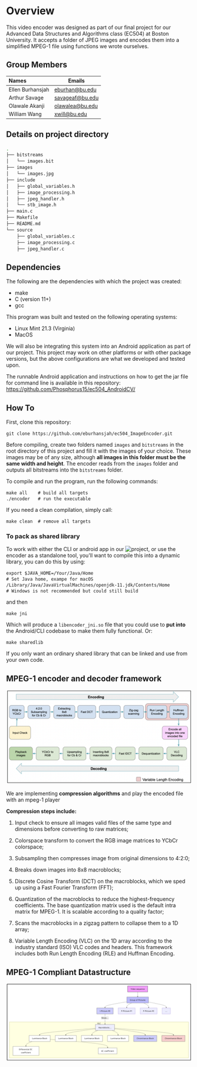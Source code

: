 # Overview
This video encoder was designed as part of our final project for our Advanced Data Structures and Algorithms class (EC504) at Boston University.  It accepts a folder of JPEG images and encodes them into a simplified MPEG-1 file using functions we wrote ourselves.

## Group Members
| Names              | Emails                |
| :----------------- | --------------------- |
| Ellen Burhansjah   | eburhan@bu.edu        |
| Arthur Savage      | savageaf@bu.edu       |
| Olawale Akanji     | olawalea@bu.edu       |
| William Wang       | xwill@bu.edu          |

## Details on project directory

```bash
.
├── bitstreams
│   └── images.bit
├── images
│   └── images.jpg
├── include
│   ├── global_variables.h
│   ├── image_processing.h
│   ├── jpeg_handler.h
│   └── stb_image.h
├── main.c
├── Makefile
├── README.md
└── source
    ├── global_variables.c
    ├── image_processing.c
    ├── jpeg_handler.c

```

## Dependencies
The following are the dependencies with which the project was created:
- make
- C (version 11+)
- gcc

This program was built and tested on the following operating systems:
- Linux Mint 21.3 (Virginia)
- MacOS

We will also be integrating this system into an Android application as part of our project.  This project may work on other platforms or with other package versions, but the above configurations are what we developed and tested upon. 

The runnable Android application and instructions on how to get the jar file for command line  is available in this repository:
https://github.com/Phosphorus15/ec504_AndroidCV/


## How To
First, clone this repository:
```
git clone https://github.com/eburhansjah/ec504_ImageEncoder.git
```
Before compiling, create two folders named `images` and `bitstreams` in the root directory of this project and fill it with the images of your choice.  These images may be of any size, although **all images in this folder must be the same width and height**.  The encoder reads from the `images` folder and outputs all bitstreams into the `bitstreams` folder.

To compile and run the program, run the following commands:
```
make all    # build all targets
./encoder   # run the executable
```
If you need a clean compilation, simply call:
```
make clean  # remove all targets
```

### To pack as shared library

To work with either the CLI or android app in our ![project](https://github.com/Phosphorus15/ec504_AndroidCV/), or use the encoder as a standalone tool, you'll want to compile this into a dynamic library, you can do this by using:

```
export $JAVA_HOME=/Your/Java/Home 
# Set Java home, exampe for macOS /Library/Java/JavaVirtualMachines/openjdk-11.jdk/Contents/Home
# Windows is not recommended but could still build
```

and then

```
make jni
```

Which will produce a `libencoder_jni.so` file that you could use to **put into** the Android/CLI codebase to make them fully functional. Or:

```
make sharedlib
```

If you only want an ordinary shared library that can be linked and use from your own code.

## MPEG-1 encoder and decoder framework

![mpeg1-encoder-decoder-framework](https://github.com/eburhansjah/ec504_ImageEncoder/blob/main/assests/mpeg1_encoder_decoder.png)

We are implementing **compression algorithms** and play the encoded file with an mpeg-1 player

**Compression steps include:**

1. Input check to ensure all images valid files of the same type and dimensions before converting to raw matrices;

2. Colorspace transform to convert the RGB image matrices to YCbCr colorspace;

3. Subsampling then compresses image from original dimensions to 4:2:0;

4. Breaks down images into 8x8 macroblocks;

5. Discrete Cosine Transform (DCT) on the macroblocks, which we sped up using a Fast Fourier Transform (FFT);

6. Quantization of the macroblocks to reduce the highest-frequency coefficients. The base quantization matrix used is the default intra matrix for MPEG-1. It is scalable according to a quality factor;
   
7. Scans the macroblocks in a zigzag pattern to collapse them to a 1D array;

8. Variable Length Encoding (VLC) on the 1D array according to the industry standard (ISO) VLC codes and headers. This framework includes both Run Length Encoding (RLE) and Huffman Encoding.

## MPEG-1 Compliant Datastructure

![mpeg-1-compliant-ds](https://github.com/eburhansjah/ec504_ImageEncoder/blob/main/assests/mpeg1-compliant-ds.png)
